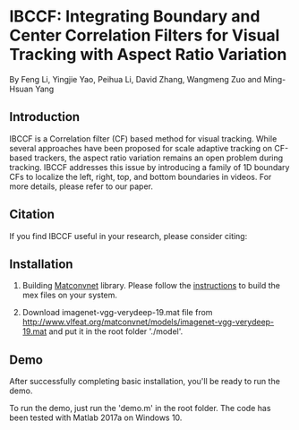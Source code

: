IBCCF: Integrating Boundary and Center Correlation Filters for Visual Tracking with Aspect Ratio Variation
========
By Feng Li, Yingjie Yao, Peihua Li, David Zhang, Wangmeng Zuo and Ming-Hsuan Yang

Introduction
----
IBCCF is a Correlation filter (CF) based method for visual tracking. While several approaches have been proposed for scale adaptive tracking on CF-based trackers, the aspect ratio variation remains an open problem during tracking. IBCCF addresses this issue by introducing a family of 1D boundary CFs to localize the left, right, top, and bottom boundaries in videos. For more details, please refer to our paper. 

Citation
----
If you find IBCCF useful in your research, please consider citing:

Installation
----
1. Building [Matconvnet](http://www.vlfeat.org/matconvnet/) library. Please follow the [instructions](http://www.vlfeat.org/matconvnet/install/)  to build the mex files on your system.

2. Download imagenet-vgg-verydeep-19.mat file from http://www.vlfeat.org/matconvnet/models/imagenet-vgg-verydeep-19.mat and put it in the root folder './model'.

Demo
------
After successfully completing basic installation, you'll be ready to run the demo.

To run the demo, just run the 'demo.m' in the root folder. The code has been tested with Matlab 2017a on Windows 10.
